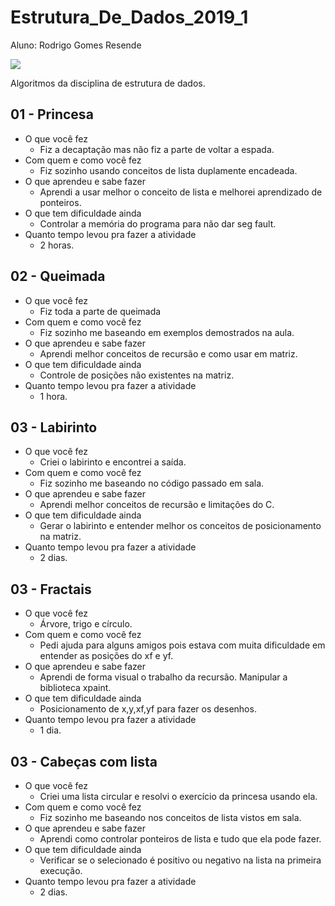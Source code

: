# Estrutura_De_Dados_2019_1
Aluno: Rodrigo Gomes Resende

![](https://user-images.githubusercontent.com/7853887/53703398-67892f80-3df0-11e9-9db5-4a66ab218d01.jpeg)

Algoritmos da disciplina de estrutura de dados.

## 01 - Princesa

- O que você fez
    - Fiz a decaptação mas não fiz a parte de voltar a espada.
- Com quem e como você fez
    - Fiz sozinho usando conceitos de lista duplamente encadeada.
- O que aprendeu e sabe fazer
    - Aprendi a usar melhor o conceito de lista e melhorei aprendizado de ponteiros.
- O que tem dificuldade ainda
    - Controlar a memória do programa para não dar seg fault.
- Quanto tempo levou pra fazer a atividade
    - 2 horas.

## 02 - Queimada

- O que você fez
    - Fiz toda a parte de queimada
- Com quem e como você fez
    - Fiz sozinho me baseando em exemplos demostrados na aula.
- O que aprendeu e sabe fazer
    - Aprendi melhor conceitos de recursão e como usar em matriz.
- O que tem dificuldade ainda
    - Controle de posições não existentes na matriz.
- Quanto tempo levou pra fazer a atividade
    - 1 hora.

## 03 - Labirinto

- O que você fez
    - Criei o labirinto e encontrei a saída.
- Com quem e como você fez
    - Fiz sozinho me baseando no código passado em sala.
- O que aprendeu e sabe fazer
    - Aprendi melhor conceitos de recursão e limitações do C.
- O que tem dificuldade ainda
    - Gerar o labirinto  e entender melhor os conceitos de posicionamento na matriz.
- Quanto tempo levou pra fazer a atividade
    - 2 dias.

## 03 - Fractais

- O que você fez
    - Árvore, trigo e círculo.
- Com quem e como você fez
    - Pedi ajuda para alguns amigos pois estava com muita dificuldade em entender as posições do xf e yf.
- O que aprendeu e sabe fazer
    - Aprendi de forma visual o trabalho da recursão. Manipular a biblioteca xpaint.
- O que tem dificuldade ainda
    - Posicionamento de x,y,xf,yf para fazer os desenhos.
- Quanto tempo levou pra fazer a atividade
    - 1 dia.

## 03 - Cabeças com lista
- O que você fez
    - Criei uma lista circular e resolvi o exercício da princesa usando ela.
- Com quem e como você fez
    - Fiz sozinho me baseando nos conceitos de lista vistos em sala.
- O que aprendeu e sabe fazer
    - Aprendi como controlar ponteiros de lista e tudo que ela pode fazer.
- O que tem dificuldade ainda
    - Verificar se o selecionado é positivo ou negativo na lista na primeira execução.
- Quanto tempo levou pra fazer a atividade
    - 2 dias.
